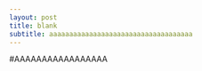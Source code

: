 ```yaml
---
layout: post
title: blank
subtitle: aaaaaaaaaaaaaaaaaaaaaaaaaaaaaaaaaaaa
---
```


#AAAAAAAAAAAAAAAAA